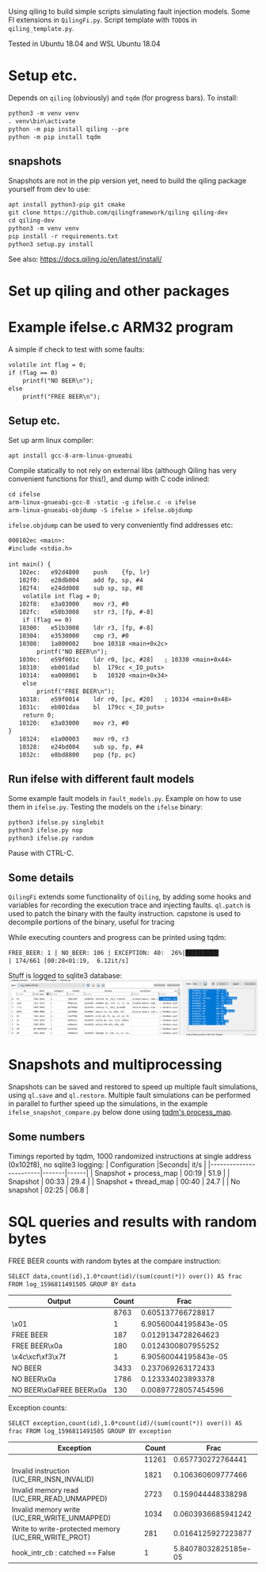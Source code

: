 
Using qiling to build simple scripts simulating fault injection models. 
Some FI extensions in `QilingFi.py`.
Script template with `TODO`s in `qiling_template.py`.

Tested in Ubuntu 18.04 and WSL Ubuntu 18.04

# Setup etc.

Depends on `qiling` (obviously) and `tqdm` (for progress bars). To install:
```
python3 -m venv venv
. venv\bin\activate
python -m pip install qiling --pre
python -m pip install tqdm
```

## snapshots

Snapshots are not in the pip version yet, need to build the qiling package yourself from dev to use:
```
apt install python3-pip git cmake
git clone https://github.com/qilingframework/qiling qiling-dev
cd qiling-dev
python3 -m venv venv 
pip install -r requirements.txt
python3 setup.py install 
```

See also: https://docs.qiling.io/en/latest/install/

# Set up qiling and other packages


# Example ifelse.c ARM32 program

A simple if check to test with some faults:

```
volatile int flag = 0;
if (flag == 0)
	printf("NO BEER\n");
else
	printf("FREE BEER\n");
```

## Setup etc.

Set up arm linux compiler:
```
apt install gcc-8-arm-linux-gnueabi
```

Compile statically to not rely on external libs (although Qiling has very convenient functions for this!), and dump with C code inlined:
```
cd ifelse
arm-linux-gnueabi-gcc-8 -static -g ifelse.c -o ifelse
arm-linux-gnueabi-objdump -S ifelse > ifelse.objdump
```

`ifelse.objdump` can be used to very conveniently find addresses etc:
```
000102ec <main>:
#include <stdio.h>

int main() {
   102ec:	e92d4800 	push	{fp, lr}
   102f0:	e28db004 	add	fp, sp, #4
   102f4:	e24dd008 	sub	sp, sp, #8
	volatile int flag = 0;
   102f8:	e3a03000 	mov	r3, #0
   102fc:	e50b3008 	str	r3, [fp, #-8]
	if (flag == 0)
   10300:	e51b3008 	ldr	r3, [fp, #-8]
   10304:	e3530000 	cmp	r3, #0
   10308:	1a000002 	bne	10318 <main+0x2c>
		printf("NO BEER\n");
   1030c:	e59f001c 	ldr	r0, [pc, #28]	; 10330 <main+0x44>
   10310:	eb001dad 	bl	179cc <_IO_puts>
   10314:	ea000001 	b	10320 <main+0x34>
	else
		printf("FREE BEER\n");
   10318:	e59f0014 	ldr	r0, [pc, #20]	; 10334 <main+0x48>
   1031c:	eb001daa 	bl	179cc <_IO_puts>
	return 0;
   10320:	e3a03000 	mov	r3, #0
}
   10324:	e1a00003 	mov	r0, r3
   10328:	e24bd004 	sub	sp, fp, #4
   1032c:	e8bd8800 	pop	{fp, pc}
```

## Run ifelse with different fault models

Some example fault models in `fault_models.py`.
Example on how to use them in `ifelse.py`.
Testing the models on the `ifelse` binary:

```
python3 ifelse.py singlebit
python3 ifelse.py nop
python3 ifelse.py random
```

Pause with CTRL-C.

## Some details
`QilingFi` extends some functionality of `Qiling`, by adding some hooks and variables for recording the execution trace and injecting faults. `ql.patch` is used to patch the binary with the faulty instruction. capstone is used to decompile portions of the binary, useful for tracing

While executing counters and progress can be printed using tqdm:
```
FREE_BEER: 1 | NO_BEER: 106 | EXCEPTION: 40:  26%|█████████▍                          | 174/661 [00:28<01:19,  6.12it/s]
```

Stuff is logged to sqlite3 database:
![database.png](database.png)

# Snapshots and multiprocessing
Snapshots can be saved and restored to speed up multiple fault simulations, using `ql.save` and `ql.restore`. Multiple fault simulations can be performed in parallel to further speed up the simulations, in the example `ifelse_snapshot_compare.py` below done using [tqdm's process_map](https://tqdm.github.io/docs/contrib.concurrent/).

## Some numbers
Timings reported by tqdm, 1000 randomized instructions at single address (0x102f8), no sqlite3 logging:
| Configuration          |Seconds| it/s |
|------------------------|-------|------|
| Snapshot + process_map | 00:19 | 51.9 |
| Snapshot               | 00:33 | 29.4 |
| Snapshot + thread_map  | 00:40 | 24.7 |
| No snapshot            | 02:25 | 06.8 |

<!-- 
# Annotated objdump

Script to parse sqlite db and add notes to the objdump (set the right TABLE_NAME manually):
```
python annotate_objdump.py
```

Example outputs added to repo, see also screenshot below:
![free_beer_flip.png](free_beer_flip.png)

 -->

# SQL queries and results with random bytes

FREE BEER counts with random bytes at the compare instruction:
```
SELECT data,count(id),1.0*count(id)/(sum(count(*)) over()) AS frac FROM log_1596811491505 GROUP BY data
```
|  Output                  | Count |  Frac                 |
|--------------------------|-------|-----------------------|
|                          | 8763  | 0.605137766728817     |
|\x01                      | 1     | 6.90560044195843e-05  |
|FREE BEER                 | 187   | 0.0129134728264623    |
|FREE BEER\x0a             | 180   | 0.0124300807955252    |
|\x4c\xcf\xf3\x7f          | 1     | 6.90560044195843e-05  |
|NO BEER                   | 3433  | 0.237069263172433     |
|NO BEER\x0a               | 1786  | 0.123334023893378     |
|NO BEER\x0aFREE BEER\x0a  | 130   | 0.00897728057454596   |

Exception counts:
```
SELECT exception,count(id),1.0*count(id)/(sum(count(*)) over()) AS frac FROM log_1596811491505 GROUP BY exception
```
|  Exception                                          |  Count |  Frac                 |
|-----------------------------------------------------|--------|-----------------------|
| 	                                                  |  11261 | 0.657730272764441     |
| Invalid instruction (UC_ERR_INSN_INVALID)           |  1821  | 0.106360609777466     |
| Invalid memory read (UC_ERR_READ_UNMAPPED)          |  2723  | 0.159044448338298     |
| Invalid memory write (UC_ERR_WRITE_UNMAPPED)        |  1034  | 0.0603936685941242    |
| Write to write-protected memory (UC_ERR_WRITE_PROT) |  281   | 0.0164125927223877    |
|  hook_intr_cb : catched == False                    |  1     | 5.84078032825185e-05  |


